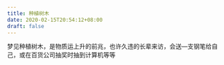 ```yaml
---
title: 种植树木
date: 2020-02-15T20:54:12+08:00
draft: false
---
```


梦见种植树木，是物质运上升的前兆，也许久违的长辈来访，会送—支钢笔给自己，或在百货公司抽奖时抽到计算机等等